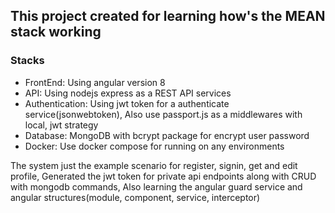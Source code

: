 <h2>This project created for learning how's the MEAN stack working</h2>

<h3>Stacks</h3>
<ul>
<li>FrontEnd: Using angular version 8</li>
<li>API: Using nodejs express as a REST API services</li>
<li>Authentication: Using jwt token for a authenticate service(jsonwebtoken), Also use passport.js as a middlewares with local, jwt strategy</li>
<li>Database: MongoDB with bcrypt package for encrypt user password</li>
<li>Docker: Use docker compose for running on any environments</li>
</ul>

<p>The system just the example scenario for register, signin, get and edit profile, Generated the jwt token for private api endpoints along with CRUD with mongodb commands, Also learning the angular guard service and angular structures(module, component, service, interceptor)</p>
